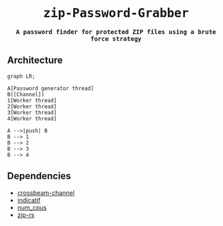<div align="center">

<samp>

# zip-Password-Grabber

**A password finder for protected ZIP files using a brute force strategy**

</samp>

</div>

## Architecture

```mermaid
graph LR;

A[Password generator thread]
B([Channel])
1[Worker thread]
2[Worker thread]
3[Worker thread]
4[Worker thread]

A -->|push| B
B --> 1
B --> 2
B --> 3
B --> 4
```

## Dependencies

- [crossbeam-channel](https://github.com/crossbeam-rs/crossbeam)
- [indicatif](https://github.com/console-rs/indicatif)
- [num_cpus](https://github.com/seanmonstar/num_cpus)
- [zip-rs](https://github.com/zip-rs/zip)
